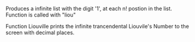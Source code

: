 Produces a infinite list with the digit '1', at each n! postion in the list. 
Function is called with "liou"


Function Liouville prints the infinite trancendental Liouvile's Number to the screen with decimal places.
